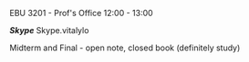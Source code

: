 EBU 3201 - Prof's Office
12:00 - 13:00

***Skype***
Skype.vitalylo

Midterm and Final - open note, closed book
(definitely study)